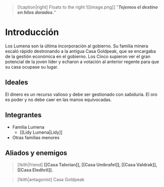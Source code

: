 > [!caption|right] Floats to the right
> ![[image.png]]
> "**_Tejemos el destino en hilos dorados._**"

# Introducción

Los Lumena son la última incorporación al gobierno. Su familia minera escaló rápido destronando a la antigua Casa Goldpeak, que se encargaba de la gestión económica en el gobierno. Los Cinco supieron ver el gran potencial de la joven líder y echaron a votación al anterior regente para que su casa ocupase su lugar.

## Ideales

El dinero es un recurso valioso y debe ser gestionado con sabiduría. El oro es poder y no debe caer en las manos equivocadas.

## Integrantes

- Familia Lumena
	- [[Lidy Lumena|Lidy]]
- Otras familias menores
## Aliados y enemigos

> [!kith|friend] **[[Casa Talorian]], [[Casa Umbrafel]], [[Casa Valdrak]], [[Casa Eledhril]].**

> [!kith|antagonist] Casa Goldpeak


